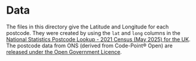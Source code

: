 # Data

The files in this directory give the Latitude and Longitude for each postcode. They were created by using the `lat` and `long` columns in the [National Statistics Postcode Lookup - 2021 Census (May 2025) for the UK](https://geoportal.statistics.gov.uk/datasets/077631e063eb4e1ab43575d01381ec33/about). The postcode data from ONS (derived from Code-Point® Open) are [released under the Open Government Licence](https://www.ons.gov.uk/methodology/geography/licences). 
